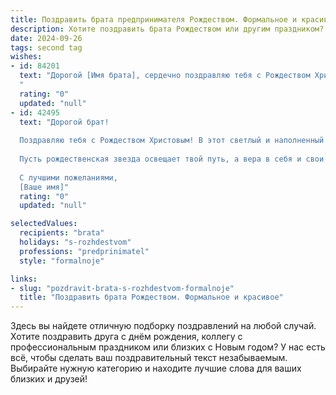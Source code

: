 ```yaml
---
title: Поздравить брата предпринимателя Рождеством. Формальное и красивое
description: Хотите поздравить брата Рождеством или другим праздником? Наш ИИ создаст незабываемое поздравление, а вы обязательно выделитесь среди других.  
date: 2024-09-26
tags: second tag
wishes:
- id: 84201
  text: "Дорогой [Имя брата], сердечно поздравляю тебя с Рождеством Христовым! Желаю тебе в этом светлом празднике мира, благополучия и успехов в твоих предпринимательских начинаниях. Пусть Рождество принесет в твою жизнь радость,  спокойствие и вдохновение на новые свершения.  Крепкого здоровья, счастья и всех благ!
  "
  rating: "0"
  updated: "null"
- id: 42495
  text: "Дорогой брат!
  
  Поздравляю тебя с Рождеством Христовым! В этот светлый и наполненный волшебством праздник желаю тебе крепкого здоровья, счастья и благополучия. Пусть каждый новый день приносит вдохновение и удачу в твоих предпринимательских начинаниях.
  
  Пусть рождественская звезда освещает твой путь, а вера в себя и свои силы помогает достигать новых высот. Желаю, чтобы в твоем доме царила атмосфера любви, тепла и уюта, а близкие всегда поддерживали и вдохновляли на новые достижения.
  
  С лучшими пожеланиями,
  [Ваше имя]"
  rating: "0"
  updated: "null"

selectedValues:
  recipients: "brata"
  holidays: "s-rozhdestvom"
  professions: "predprinimatel"
  style: "formalnoje"

links:
- slug: "pozdravit-brata-s-rozhdestvom-formalnoje"
  title: "Поздравить брата Рождеством. Формальное и красивое"
---
```


Здесь вы найдете отличную подборку поздравлений на любой случай.
Хотите поздравить друга с днём рождения, коллегу с профессиональным праздником или близких с Новым годом? У нас есть всё, чтобы сделать ваш поздравительный текст незабываемым. Выбирайте нужную категорию и находите лучшие слова для ваших близких и друзей!
